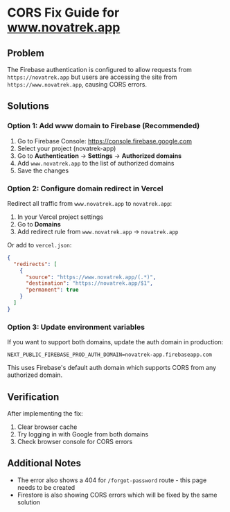 # CORS Fix Guide for www.novatrek.app

## Problem
The Firebase authentication is configured to allow requests from `https://novatrek.app` but users are accessing the site from `https://www.novatrek.app`, causing CORS errors.

## Solutions

### Option 1: Add www domain to Firebase (Recommended)
1. Go to Firebase Console: https://console.firebase.google.com
2. Select your project (novatrek-app)
3. Go to **Authentication** → **Settings** → **Authorized domains**
4. Add `www.novatrek.app` to the list of authorized domains
5. Save the changes

### Option 2: Configure domain redirect in Vercel
Redirect all traffic from `www.novatrek.app` to `novatrek.app`:

1. In your Vercel project settings
2. Go to **Domains**
3. Add redirect rule from `www.novatrek.app` → `novatrek.app`

Or add to `vercel.json`:
```json
{
  "redirects": [
    {
      "source": "https://www.novatrek.app/(.*)",
      "destination": "https://novatrek.app/$1",
      "permanent": true
    }
  ]
}
```

### Option 3: Update environment variables
If you want to support both domains, update the auth domain in production:

```env
NEXT_PUBLIC_FIREBASE_PROD_AUTH_DOMAIN=novatrek-app.firebaseapp.com
```

This uses Firebase's default auth domain which supports CORS from any authorized domain.

## Verification
After implementing the fix:
1. Clear browser cache
2. Try logging in with Google from both domains
3. Check browser console for CORS errors

## Additional Notes
- The error also shows a 404 for `/forgot-password` route - this page needs to be created
- Firestore is also showing CORS errors which will be fixed by the same solution
